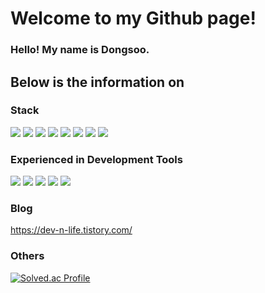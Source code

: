 # Welcome to my Github page! 
### Hello! My name is Dongsoo.


## Below is the information on

### Stack
<img src="https://img.shields.io/badge/java-6DB33F?style=for-the-badge&logo=java&logoColor=white"> <img src="https://img.shields.io/badge/Python-3776AB?style=for-the-badge&logo=Python&logoColor=white"> <img src="https://img.shields.io/badge/JavaScript-F7DF1E?style=for-the-badge&logo=JavaScript&logoColor=white"> <img src="https://img.shields.io/badge/TypeScript-3178C6?style=for-the-badge&logo=TypeScript&logoColor=white"> <img src="https://img.shields.io/badge/C-A8B9CC?style=for-the-badge&logo=C&logoColor=white"> <img src="https://img.shields.io/badge/C++-00599C?style=for-the-badge&logo=cplusplus&logoColor=white"> <img src="https://img.shields.io/badge/spring-6DB33F?style=for-the-badge&logo=Spring&logoColor=white"> <img src="https://img.shields.io/badge/React-61DAFB?style=for-the-badge&logo=React&logoColor=white">

### Experienced in Development Tools
<img src="https://img.shields.io/badge/IntelliJ-000000?style=for-the-badge&logo=intellijidea&logoColor=white"> <img src="https://img.shields.io/badge/visualstudio-5C2D91?style=for-the-badge&logo=visualstudio&logoColor=white"> <img src="https://img.shields.io/badge/visualstudioCode-007ACC?style=for-the-badge&logo=visualstudiocode&logoColor=white"> <img src="https://img.shields.io/badge/pycharm-000000?style=for-the-badge&logo=pycharm&logoColor=white"> <img src="https://img.shields.io/badge/eclipse-2C2255?style=for-the-badge&logo=eclipseide&logoColor=white">

### Blog
https://dev-n-life.tistory.com/

### Others
<!--[![Anurag's GitHub stats](https://github-readme-stats-dongsoos-projects.vercel.app/api?username=red481&show_icons=true&theme=radical&show=prs_merged,prs_merged_percentage&hide=stars,issues,contribs&include_all_commits=false)](https://github.com/red481/github-readme-stats)
![Top Langs](https://github-readme-stats-dongsoos-projects.vercel.app/api/top-langs/?username=red481&theme=radical&include_all_commits=false)-->
[![Solved.ac Profile](http://mazassumnida.wtf/api/v2/generate_badge?boj=otu123)](https://solved.ac/otu123/)

